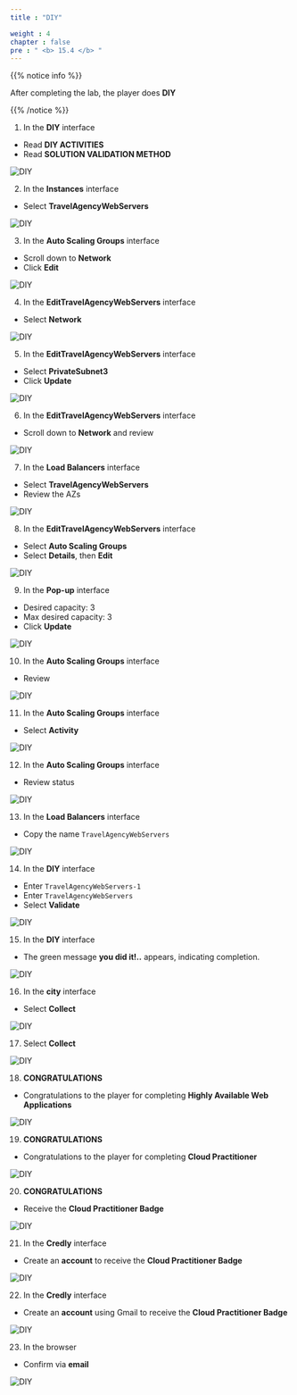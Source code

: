 ```yaml
---
title : "DIY"

weight : 4
chapter : false
pre : " <b> 15.4 </b> "
---
```


{{% notice info %}}

After completing the lab, the player does **DIY**

{{% /notice %}}

1. In the **DIY** interface

- Read **DIY ACTIVITIES**
- Read **SOLUTION VALIDATION METHOD**

![DIY](/images/15-highlyavailable/15.4-diy/1-diy.png?width=90pc)

2. In the **Instances** interface

- Select **TravelAgencyWebServers**

![DIY](/images/15-highlyavailable/15.4-diy/2-diy.png?width=90pc)

3. In the **Auto Scaling Groups** interface

- Scroll down to **Network**
- Click **Edit**

![DIY](/images/15-highlyavailable/15.4-diy/3-diy.png?width=90pc)

4. In the **EditTravelAgencyWebServers** interface

- Select **Network**

![DIY](/images/15-highlyavailable/15.4-diy/4-diy.png?width=90pc)

5. In the **EditTravelAgencyWebServers** interface

- Select **PrivateSubnet3**
- Click **Update**

![DIY](/images/15-highlyavailable/15.4-diy/5-diy.png?width=90pc)

6. In the **EditTravelAgencyWebServers** interface

- Scroll down to **Network** and review

![DIY](/images/15-highlyavailable/15.4-diy/6-diy.png?width=90pc)

7. In the **Load Balancers** interface

- Select **TravelAgencyWebServers**
- Review the AZs

![DIY](/images/15-highlyavailable/15.4-diy/7-diy.png?width=90pc)

8. In the **EditTravelAgencyWebServers** interface

- Select **Auto Scaling Groups**
- Select **Details**, then **Edit**

![DIY](/images/15-highlyavailable/15.4-diy/8-diy.png?width=90pc)

9. In the **Pop-up** interface

- Desired capacity: 3
- Max desired capacity: 3
- Click **Update**

![DIY](/images/15-highlyavailable/15.4-diy/9-diy.png?width=90pc)

10. In the **Auto Scaling Groups** interface

- Review

![DIY](/images/15-highlyavailable/15.4-diy/10-diy.png?width=90pc)

11. In the **Auto Scaling Groups** interface

- Select **Activity**

![DIY](/images/15-highlyavailable/15.4-diy/11-diy.png?width=90pc)

12. In the **Auto Scaling Groups** interface

- Review status

![DIY](/images/15-highlyavailable/15.4-diy/12-diy.png?width=90pc)

13. In the **Load Balancers** interface

- Copy the name `TravelAgencyWebServers`

![DIY](/images/15-highlyavailable/15.4-diy/13-diy.png?width=90pc)

14. In the **DIY** interface

- Enter `TravelAgencyWebServers-1`
- Enter `TravelAgencyWebServers`
- Select **Validate**

![DIY](/images/15-highlyavailable/15.4-diy/14-diy.png?width=90pc)

15. In the **DIY** interface

- The green message **you did it!..** appears, indicating completion.

![DIY](/images/15-highlyavailable/15.4-diy/15-diy.png?width=90pc)

16. In the **city** interface

- Select **Collect**

![DIY](/images/15-highlyavailable/15.4-diy/16-diy.png?width=90pc)

17. Select **Collect**

![DIY](/images/15-highlyavailable/15.4-diy/17-diy.png?width=90pc)

18. **CONGRATULATIONS**

- Congratulations to the player for completing **Highly Available Web Applications**

![DIY](/images/15-highlyavailable/15.4-diy/18-diy.png?width=90pc)

19. **CONGRATULATIONS**

- Congratulations to the player for completing **Cloud Practitioner**

![DIY](/images/15-highlyavailable/15.4-diy/19-diy.png?width=90pc)

20. **CONGRATULATIONS**

- Receive the **Cloud Practitioner Badge**

![DIY](/images/15-highlyavailable/15.4-diy/20-diy.png?width=90pc)

21. In the **Credly** interface

- Create an **account** to receive the **Cloud Practitioner Badge**

![DIY](/images/15-highlyavailable/15.4-diy/21-diy.png?width=90pc)

22. In the **Credly** interface

- Create an **account** using Gmail to receive the **Cloud Practitioner Badge**

![DIY](/images/15-highlyavailable/15.4-diy/22-diy.png?width=90pc)

23. In the browser

- Confirm via **email**

![DIY](/images/15-highlyavailable/15.4-diy/23-diy.png?width=90pc)


